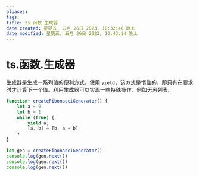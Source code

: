 ```yaml
---
aliases: 
tags: 
title: ts.函数.生成器
date created: 星期五, 五月 26日 2023, 10:32:46 晚上
date modified: 星期五, 五月 26日 2023, 10:43:14 晚上
---
```


# ts.函数.生成器

生成器是生成一系列值的便利方式，使用 `yield`，该方式是惰性的，即只有在要求时才计算下一个值。利用生成器可以实现一些特殊操作，例如无穷列表:

```typescript
function* createFibonacciGenerator() {  
	let a = 0  
	let b = 1  
	while (true) {  
		yield a;
		[a, b] = [b, a + b]  
	}  
}  
  
let gen = createFibonacciGenerator()  
console.log(gen.next())
console.log(gen.next())
console.log(gen.next())
```
